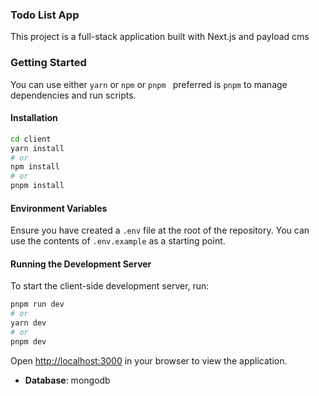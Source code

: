 ### Todo List App

This project is a full-stack application built with Next.js and payload cms


### Getting Started

You can use either `yarn` or `npm` or `pnpm ` preferred is `pnpm` to manage dependencies and run scripts.

#### Installation

```bash
cd client
yarn install
# or
npm install
# or
pnpm install
```

#### Environment Variables

Ensure you have created a `.env` file at the root of the repository. You can use the contents of `.env.example` as a starting point.

#### Running the Development Server

To start the client-side development server, run:

```bash
pnpm run dev
# or
yarn dev
# or
pnpm dev
```

Open [http://localhost:3000](http://localhost:3000) in your browser to view the application.


- **Database**: mongodb

